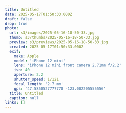 ```yaml
---
title: Untitled
date: 2025-05-17T01:50:33.000Z
draft: false
drop: true
photo:
  url: s3/images/2025-05-16-18-50-33.jpg
  thumb: s3/thumbs/2025-05-16-18-50-33.jpg
  preview: s3/previews/2025-05-16-18-50-33.jpg
  created: 2025-05-17T01:50:33.000Z
  exif:
    make: Apple
    model: 'iPhone 12 mini'
    lens: 'iPhone 12 mini front camera 2.71mm f/2.2'
    iso: 40
    aperture: 2.2
    shutter_speed: 1/121
    focal_length: '2.7 mm'
    gps: '47.5850527777778 -123.002205555556'
  title: Untitled
  caption: null
links: []
---
```

